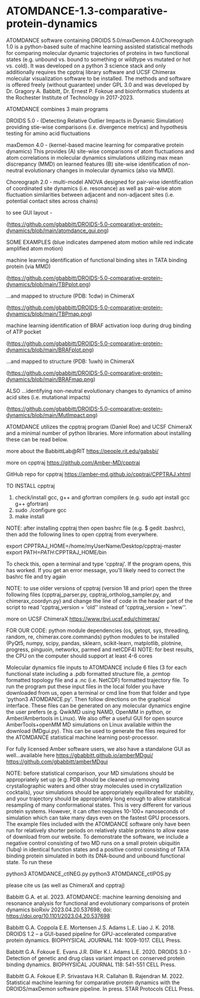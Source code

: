 # ATOMDANCE-1.3-comparative-protein-dynamics
ATOMDANCE software containing DROIDS 5.0/maxDemon 4.0/Choreograph 1.0 is a python-based suite of machine learning assisted statistical methods for comparing molecular dynamic trajectories of proteins in two functional states (e.g. unbound vs. bound to something or wildtype vs mutated or hot vs. cold).  It was developed on a python 3 science stack and only additionally requires the cpptraj library software and UCSF Chimerax molecular visualization software to be installed.  The methods and software is offered freely (without guarantee) under GPL 3.0 and was developed by Dr. Gragory A. Babbitt, Dr. Ernest P. Fokoue and bioinformatics students at the Rochester Institute of Technology in 2017-2023. 

ATOMDANCE combines 3 main programs

DROIDS 5.0 - (Detecting Relative Outlier Impacts in Dynamic Simulation) providing stie-wise comparisons (i.e. divergence metrics) and hypothesis testing for amino acid fluctuations

maxDemon 4.0 - (kernel-based macine learning for comparative protein dynamics) This provides (A) site-wise comparisons of atom fluctuations and atom correlations in molecular dynamics simulations utilizing max mean discrepancy (MMD) on learned features (B) site-wise identification of non-neutral evolutionary changes in molecular dynamics (also via MMD).

Choreograph 2.0 - multi-model ANOVA designed for pair-wise identification of coordinated site dynamics (i.e. resonance) as well as pair-wise atom fluctuation similarities between adjacent and non-adjacent sites (i.e. potential contact sites across chains)

to see GUI layout - 

(https://github.com/gbabbitt/DROIDS-5.0-comparative-protein-dynamics/blob/main/atomdance_gui.png)

SOME EXAMPLES (blue indicates dampened atom motion while red indicate amplified atom motion)

machine learning identification of functional binding sites in TATA binding protein (via MMD)

(https://github.com/gbabbitt/DROIDS-5.0-comparative-protein-dynamics/blob/main/TBPplot.png)

...and mapped to structure (PDB: 1cdw) in ChimeraX

(https://github.com/gbabbitt/DROIDS-5.0-comparative-protein-dynamics/blob/main/TBPmap.png)

machine learning identification of BRAF activation loop during drug binding of ATP pocket

(https://github.com/gbabbitt/DROIDS-5.0-comparative-protein-dynamics/blob/main/BRAFplot.png)

...and mapped to structure (PDB: 1uwh) in ChimeraX

(https://github.com/gbabbitt/DROIDS-5.0-comparative-protein-dynamics/blob/main/BRAFmap.png)

ALSO ...identifying non-neutral evolutionary changes to dynamics of amino acid sites (i.e. mutational impacts)

(https://github.com/gbabbitt/DROIDS-5.0-comparative-protein-dynamics/blob/main/MutImpact.png)

ATOMDANCE utilizes the cpptraj program (Daniel Roe) and UCSF ChimeraX and a minimal number of python libraries.  More information about installing these can be read below. 

more about the BabbittLab@RIT
https://people.rit.edu/gabsbi/

more on cpptraj
https://github.com/Amber-MD/cpptraj

GitHub repo for cpptraj
https://amber-md.github.io/cpptraj/CPPTRAJ.xhtml

TO INSTALL cpptraj
1. check/install gcc, g++ and gfortran compilers (e.g. sudo apt install gcc g++ gfortran)
2. sudo ./configure gcc
3. make install

NOTE: after installing cpptraj then open bashrc file (e.g. $ gedit .bashrc), then add the following lines to open cpptraj from everywhere.  

export CPPTRAJ_HOME=/home/myUserName/Desktop/cpptraj-master
export PATH=$PATH:$CPPTRAJ_HOME/bin

To check this, open a terminal and type 'cpptraj'.  If the program opens, this has worked. If you get an error message, you'll likely need to correct the bashrc file and try again

NOTE: to use older versions of cpptraj (version 18 and prior) open the three following files (cpptraj_parser.py, cpptraj_ortholog_sampler.py, and chimerax_coordyn.py) and change the line of code in the header part of the script to read 'cpptraj_version = 'old'' instead of 'cpptraj_version = 'new''. 


more on UCSF ChimeraX
https://www.rbvi.ucsf.edu/chimerax/

FOR OUR CODE: 
python module dependencies (os, getopt, sys, threading, random, re, chimerax.core.commands) 
python modules to be installed (PyQt5, numpy, scipy, pandas, sklearn, scikit-learn, matplotlib, plotnine, progress, pinguoin, networkx, parmed and netCDF4)
NOTE: for best results, the CPU on the computer should support at least 4-6 cores

Molecular dynamics file inputs to ATOMDANCE include 6 files (3 for each functional state including a .pdb formatted structure file, a .prmtop formatted topology file and a .nc (i.e. NetCDF) formatted trajectory file.  To run the program put these input files in the local folder you have downloaded from us, open a terminal or cmd line from that folder and type 'python3 ATOMDANCE.py'.  Then follow directions on the graphical interface. These files can be generated on any molecular dynamics engine the user prefers (e.g. QwikMD using NAMD, OpenMM in python, or Amber/Ambertools in Linux).  We also offer a useful GUI for open source AmberTools+openMM MD simulations on Linux available within the download (MDgui.py). This can be used to generate the files required for the ATOMDANCE statistical machine learning post-processor.

For fully licensed Amber software users, we also have a standalone GUI as well...available here
https://gbabbitt.github.io/amberMDgui/
https://github.com/gbabbitt/amberMDgui

NOTE: before statistical comparison, your MD simulations should be appropriately set up (e.g. PDB should be cleaned up removing crystallographic waters and other stray molecules used in crytallization cocktails), your simulations should be appropriately equilibrated for stability, and your trajectory should be appropriately long enough to allow statsitical resampling of many conformational states. This is very different for various protein systems. However, it can often requires 10-100+ nanoseconds of simulation which can take many days even on the fastest GPU processors. The example files included with the ATOMDANCE software only have been run for relatively shorter periods on relatively stable proteins to allow ease of download from our website. To demonstrate the software, we include a negative control consisting of two MD runs on a small protein ubiquitin (1ubq) in identical function states and a positive control consisting of TATA binding protein simulated in both its DNA-bound and unbound functional state. To run these

python3 ATOMDANCE_ctlNEG.py
python3 ATOMDANCE_ctlPOS.py

please cite us (as well as ChimeraX and cpptraj)

Babbitt G.A. et al. 2023. ATOMDANCE: machine learning denoising and resonance analysis for functional and evolutionary comparisons of protein dynamics bioRxiv 2023.04.20.537698; doi: https://doi.org/10.1101/2023.04.20.537698

Babbitt G.A. Coppola E.E. Mortensen J.S. Adams L.E. Liao J. K. 2018. DROIDS 1.2 – a GUI-based pipeline for GPU-accelerated comparative protein dynamics. BIOPHYSICAL JOURNAL 114: 1009-1017. CELL Press.

Babbitt G.A. Fokoue E. Evans J.R. Diller K.I. Adams L.E. 2020. DROIDS 3.0 - Detection of genetic and drug class variant impact on conserved protein binding dynamics. BIOPHYSICAL JOURNAL 118: 541-551 CELL Press.

Babbitt G.A. Fokoue E.P. Srivastava H.R. Callahan B. Rajendran M. 2022. Statistical machine learning for comparative protein dynamics with the DROIDS/maxDemon software pipeline. In press.  STAR Protocols CELL Press.




